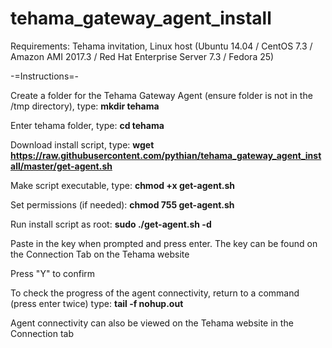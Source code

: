 # tehama_gateway_agent_install

Requirements:  Tehama invitation, Linux host (Ubuntu 14.04  / CentOS 7.3 / Amazon AMI 2017.3 / Red Hat Enterprise Server 7.3 / Fedora 25)

-=Instructions=-

Create a folder for the Tehama Gateway Agent (ensure folder is not in the /tmp directory), type:   <b>mkdir tehama</b>

Enter tehama folder, type:   <b>cd tehama</b>

Download install script, type:   <b>wget https://raw.githubusercontent.com/pythian/tehama_gateway_agent_install/master/get-agent.sh</b>

Make script executable, type:   <b>chmod +x get-agent.sh</b>

Set permissions (if needed):   <b>chmod 755 get-agent.sh</b>

Run install script as root:   <b>sudo ./get-agent.sh -d</b>

Paste in the key when prompted and press enter.  The key can be found on the Connection Tab on the Tehama website

Press "Y" to confirm

To check the progress of the agent connectivity, return to a command (press enter twice) type:   <b>tail -f nohup.out</b>

Agent connectivity can also be viewed on the Tehama website in the Connection tab
